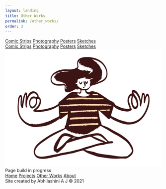 ```yaml
---
layout: landing
title: Other Works
permalink: /other_works/
order: 3
---
```

<div class="sidenav-container">
	<div class="sidenav">
		<a href="">Comic Strips</a>
		<a href="">Photography</a>
		<a href="">Posters</a>
		<a href="">Sketches</a>
	</div>
	<div class="gallery-row">
		<div class="gallery-column">
			<!-- <img src="https://images.unsplash.com/photo-1498575637358-821023f27355?ixlib=rb-1.2.1&ixid=MXwxMjA3fDB8MHxwaG90by1wYWdlfHx8fGVufDB8fHw%3D&auto=format&fit=crop&w=1960&q=80">
			<img src="https://images.unsplash.com/photo-1506815444479-bfdb1e96c566?ixid=MXwxMjA3fDB8MHxwaG90by1wYWdlfHx8fGVufDB8fHw%3D&ixlib=rb-1.2.1&auto=format&fit=crop&w=675&q=80">
			<img src="https://images.unsplash.com/photo-1586348943529-beaae6c28db9?ixlib=rb-1.2.1&ixid=MXwxMjA3fDB8MHxwaG90by1wYWdlfHx8fGVufDB8fHw%3D&auto=format&fit=crop&w=658&q=80">
			<img src="https://images.unsplash.com/photo-1485594050903-8e8ee7b071a8?ixlib=rb-1.2.1&ixid=MXwxMjA3fDB8MHxwaG90by1wYWdlfHx8fGVufDB8fHw%3D&auto=format&fit=crop&w=1000&q=80">
			<img src="https://images.unsplash.com/photo-1414541944151-2f3ec1cfd87d?ixid=MXwxMjA3fDB8MHxwaG90by1wYWdlfHx8fGVufDB8fHw%3D&ixlib=rb-1.2.1&auto=format&fit=crop&w=1053&q=80">
			<img src="https://images.unsplash.com/photo-1546842931-886c185b4c8c?ixlib=rb-1.2.1&ixid=MXwxMjA3fDB8MHxwaG90by1wYWdlfHx8fGVufDB8fHw%3D&auto=format&fit=crop&w=632&q=80">
			<img src="https://images.unsplash.com/photo-1502977249166-824b3a8a4d6d?ixlib=rb-1.2.1&ixid=MXwxMjA3fDB8MHxwaG90by1wYWdlfHx8fGVufDB8fHw%3D&auto=format&fit=crop&w=800&q=80">
			<img src="https://images.unsplash.com/photo-1498575637358-821023f27355?ixlib=rb-1.2.1&ixid=MXwxMjA3fDB8MHxwaG90by1wYWdlfHx8fGVufDB8fHw%3D&auto=format&fit=crop&w=1960&q=80">
			<img src="https://images.unsplash.com/photo-1506815444479-bfdb1e96c566?ixid=MXwxMjA3fDB8MHxwaG90by1wYWdlfHx8fGVufDB8fHw%3D&ixlib=rb-1.2.1&auto=format&fit=crop&w=675&q=80">
			<img src="https://images.unsplash.com/photo-1586348943529-beaae6c28db9?ixlib=rb-1.2.1&ixid=MXwxMjA3fDB8MHxwaG90by1wYWdlfHx8fGVufDB8fHw%3D&auto=format&fit=crop&w=658&q=80">
			<img src="https://images.unsplash.com/photo-1485594050903-8e8ee7b071a8?ixlib=rb-1.2.1&ixid=MXwxMjA3fDB8MHxwaG90by1wYWdlfHx8fGVufDB8fHw%3D&auto=format&fit=crop&w=1000&q=80">
			<img src="https://images.unsplash.com/photo-1414541944151-2f3ec1cfd87d?ixid=MXwxMjA3fDB8MHxwaG90by1wYWdlfHx8fGVufDB8fHw%3D&ixlib=rb-1.2.1&auto=format&fit=crop&w=1053&q=80">
			<img src="https://images.unsplash.com/photo-1546842931-886c185b4c8c?ixlib=rb-1.2.1&ixid=MXwxMjA3fDB8MHxwaG90by1wYWdlfHx8fGVufDB8fHw%3D&auto=format&fit=crop&w=632&q=80">
			<img src="https://images.unsplash.com/photo-1502977249166-824b3a8a4d6d?ixlib=rb-1.2.1&ixid=MXwxMjA3fDB8MHxwaG90by1wYWdlfHx8fGVufDB8fHw%3D&auto=format&fit=crop&w=800&q=80">
			<img src="https://images.unsplash.com/photo-1498575637358-821023f27355?ixlib=rb-1.2.1&ixid=MXwxMjA3fDB8MHxwaG90by1wYWdlfHx8fGVufDB8fHw%3D&auto=format&fit=crop&w=1960&q=80">
			<img src="https://images.unsplash.com/photo-1506815444479-bfdb1e96c566?ixid=MXwxMjA3fDB8MHxwaG90by1wYWdlfHx8fGVufDB8fHw%3D&ixlib=rb-1.2.1&auto=format&fit=crop&w=675&q=80">
			<img src="https://images.unsplash.com/photo-1586348943529-beaae6c28db9?ixlib=rb-1.2.1&ixid=MXwxMjA3fDB8MHxwaG90by1wYWdlfHx8fGVufDB8fHw%3D&auto=format&fit=crop&w=658&q=80">
			<img src="https://images.unsplash.com/photo-1485594050903-8e8ee7b071a8?ixlib=rb-1.2.1&ixid=MXwxMjA3fDB8MHxwaG90by1wYWdlfHx8fGVufDB8fHw%3D&auto=format&fit=crop&w=1000&q=80">
			<img src="https://images.unsplash.com/photo-1414541944151-2f3ec1cfd87d?ixid=MXwxMjA3fDB8MHxwaG90by1wYWdlfHx8fGVufDB8fHw%3D&ixlib=rb-1.2.1&auto=format&fit=crop&w=1053&q=80">
			<img src="https://images.unsplash.com/photo-1546842931-886c185b4c8c?ixlib=rb-1.2.1&ixid=MXwxMjA3fDB8MHxwaG90by1wYWdlfHx8fGVufDB8fHw%3D&auto=format&fit=crop&w=632&q=80">
			<img src="https://images.unsplash.com/photo-1502977249166-824b3a8a4d6d?ixlib=rb-1.2.1&ixid=MXwxMjA3fDB8MHxwaG90by1wYWdlfHx8fGVufDB8fHw%3D&auto=format&fit=crop&w=800&q=80">
			<img src="https://images.unsplash.com/photo-1498575637358-821023f27355?ixlib=rb-1.2.1&ixid=MXwxMjA3fDB8MHxwaG90by1wYWdlfHx8fGVufDB8fHw%3D&auto=format&fit=crop&w=1960&q=80">
			<img src="https://images.unsplash.com/photo-1506815444479-bfdb1e96c566?ixid=MXwxMjA3fDB8MHxwaG90by1wYWdlfHx8fGVufDB8fHw%3D&ixlib=rb-1.2.1&auto=format&fit=crop&w=675&q=80">
			<img src="https://images.unsplash.com/photo-1586348943529-beaae6c28db9?ixlib=rb-1.2.1&ixid=MXwxMjA3fDB8MHxwaG90by1wYWdlfHx8fGVufDB8fHw%3D&auto=format&fit=crop&w=658&q=80">
			<img src="https://images.unsplash.com/photo-1485594050903-8e8ee7b071a8?ixlib=rb-1.2.1&ixid=MXwxMjA3fDB8MHxwaG90by1wYWdlfHx8fGVufDB8fHw%3D&auto=format&fit=crop&w=1000&q=80">
			<img src="https://images.unsplash.com/photo-1414541944151-2f3ec1cfd87d?ixid=MXwxMjA3fDB8MHxwaG90by1wYWdlfHx8fGVufDB8fHw%3D&ixlib=rb-1.2.1&auto=format&fit=crop&w=1053&q=80">
			<img src="https://images.unsplash.com/photo-1546842931-886c185b4c8c?ixlib=rb-1.2.1&ixid=MXwxMjA3fDB8MHxwaG90by1wYWdlfHx8fGVufDB8fHw%3D&auto=format&fit=crop&w=632&q=80">
			<img src="https://images.unsplash.com/photo-1502977249166-824b3a8a4d6d?ixlib=rb-1.2.1&ixid=MXwxMjA3fDB8MHxwaG90by1wYWdlfHx8fGVufDB8fHw%3D&auto=format&fit=crop&w=800&q=80"> -->
		</div>
	</div>	
	<!-- <img src="/images/MeditatingDoodle.svg" class="gallery-corner-img"> -->
</div>

<div class="other-works-flex-container">
	<div class="other-works-flex-sm-column">
		<div class="sidenav">
			<a href="">Comic Strips</a>
			<a href="">Photography</a>
			<a href="">Posters</a>
			<a href="">Sketches</a>
		</div>
		<img src="/images/MeditatingDoodle.svg" class="other-works-corner-img">
	</div>
	<div class="other-works-flex-bg-column">
		<div class="display-1 wip">Page build in progress</div>
	</div>
</div>

<nav class="nav">
	<a href="/">Home</a>
	<a href="/projects">Projects</a>
	<a href="{{ page.url | prepend: site.baseurl }}" class="active">Other Works</a>
	<a href="/about">About</a>
</nav>
<span class="copyright">
	Site created by Abhilashini A J &copy; 2021
</span>